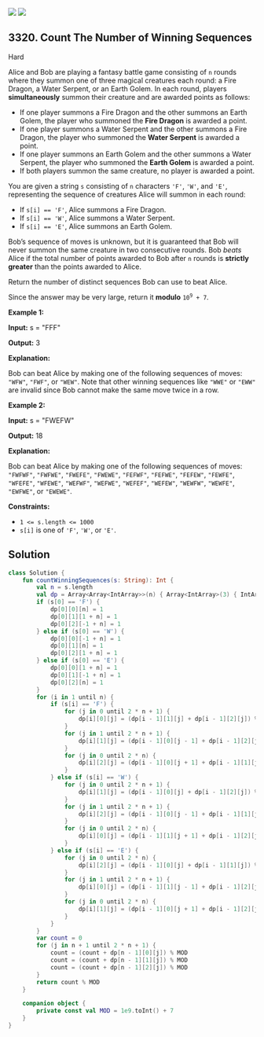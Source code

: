 [![](https://img.shields.io/github/stars/javadev/LeetCode-in-Kotlin?label=Stars&style=flat-square)](https://github.com/javadev/LeetCode-in-Kotlin)
[![](https://img.shields.io/github/forks/javadev/LeetCode-in-Kotlin?label=Fork%20me%20on%20GitHub%20&style=flat-square)](https://github.com/javadev/LeetCode-in-Kotlin/fork)

## 3320\. Count The Number of Winning Sequences

Hard

Alice and Bob are playing a fantasy battle game consisting of `n` rounds where they summon one of three magical creatures each round: a Fire Dragon, a Water Serpent, or an Earth Golem. In each round, players **simultaneously** summon their creature and are awarded points as follows:

*   If one player summons a Fire Dragon and the other summons an Earth Golem, the player who summoned the **Fire Dragon** is awarded a point.
*   If one player summons a Water Serpent and the other summons a Fire Dragon, the player who summoned the **Water Serpent** is awarded a point.
*   If one player summons an Earth Golem and the other summons a Water Serpent, the player who summoned the **Earth Golem** is awarded a point.
*   If both players summon the same creature, no player is awarded a point.

You are given a string `s` consisting of `n` characters `'F'`, `'W'`, and `'E'`, representing the sequence of creatures Alice will summon in each round:

*   If `s[i] == 'F'`, Alice summons a Fire Dragon.
*   If `s[i] == 'W'`, Alice summons a Water Serpent.
*   If `s[i] == 'E'`, Alice summons an Earth Golem.

Bob’s sequence of moves is unknown, but it is guaranteed that Bob will never summon the same creature in two consecutive rounds. Bob _beats_ Alice if the total number of points awarded to Bob after `n` rounds is **strictly greater** than the points awarded to Alice.

Return the number of distinct sequences Bob can use to beat Alice.

Since the answer may be very large, return it **modulo** <code>10<sup>9</sup> + 7</code>.

**Example 1:**

**Input:** s = "FFF"

**Output:** 3

**Explanation:**

Bob can beat Alice by making one of the following sequences of moves: `"WFW"`, `"FWF"`, or `"WEW"`. Note that other winning sequences like `"WWE"` or `"EWW"` are invalid since Bob cannot make the same move twice in a row.

**Example 2:**

**Input:** s = "FWEFW"

**Output:** 18

**Explanation:**

Bob can beat Alice by making one of the following sequences of moves: `"FWFWF"`, `"FWFWE"`, `"FWEFE"`, `"FWEWE"`, `"FEFWF"`, `"FEFWE"`, `"FEFEW"`, `"FEWFE"`, `"WFEFE"`, `"WFEWE"`, `"WEFWF"`, `"WEFWE"`, `"WEFEF"`, `"WEFEW"`, `"WEWFW"`, `"WEWFE"`, `"EWFWE"`, or `"EWEWE"`.

**Constraints:**

*   `1 <= s.length <= 1000`
*   `s[i]` is one of `'F'`, `'W'`, or `'E'`.

## Solution

```kotlin
class Solution {
    fun countWinningSequences(s: String): Int {
        val n = s.length
        val dp = Array<Array<IntArray>>(n) { Array<IntArray>(3) { IntArray(2 * n + 1) } }
        if (s[0] == 'F') {
            dp[0][0][n] = 1
            dp[0][1][1 + n] = 1
            dp[0][2][-1 + n] = 1
        } else if (s[0] == 'W') {
            dp[0][0][-1 + n] = 1
            dp[0][1][n] = 1
            dp[0][2][1 + n] = 1
        } else if (s[0] == 'E') {
            dp[0][0][1 + n] = 1
            dp[0][1][-1 + n] = 1
            dp[0][2][n] = 1
        }
        for (i in 1 until n) {
            if (s[i] == 'F') {
                for (j in 0 until 2 * n + 1) {
                    dp[i][0][j] = (dp[i - 1][1][j] + dp[i - 1][2][j]) % MOD
                }
                for (j in 1 until 2 * n + 1) {
                    dp[i][1][j] = (dp[i - 1][0][j - 1] + dp[i - 1][2][j - 1]) % MOD
                }
                for (j in 0 until 2 * n) {
                    dp[i][2][j] = (dp[i - 1][0][j + 1] + dp[i - 1][1][j + 1]) % MOD
                }
            } else if (s[i] == 'W') {
                for (j in 0 until 2 * n + 1) {
                    dp[i][1][j] = (dp[i - 1][0][j] + dp[i - 1][2][j]) % MOD
                }
                for (j in 1 until 2 * n + 1) {
                    dp[i][2][j] = (dp[i - 1][0][j - 1] + dp[i - 1][1][j - 1]) % MOD
                }
                for (j in 0 until 2 * n) {
                    dp[i][0][j] = (dp[i - 1][1][j + 1] + dp[i - 1][2][j + 1]) % MOD
                }
            } else if (s[i] == 'E') {
                for (j in 0 until 2 * n) {
                    dp[i][2][j] = (dp[i - 1][0][j] + dp[i - 1][1][j]) % MOD
                }
                for (j in 1 until 2 * n + 1) {
                    dp[i][0][j] = (dp[i - 1][1][j - 1] + dp[i - 1][2][j - 1]) % MOD
                }
                for (j in 0 until 2 * n) {
                    dp[i][1][j] = (dp[i - 1][0][j + 1] + dp[i - 1][2][j + 1]) % MOD
                }
            }
        }
        var count = 0
        for (j in n + 1 until 2 * n + 1) {
            count = (count + dp[n - 1][0][j]) % MOD
            count = (count + dp[n - 1][1][j]) % MOD
            count = (count + dp[n - 1][2][j]) % MOD
        }
        return count % MOD
    }

    companion object {
        private const val MOD = 1e9.toInt() + 7
    }
}
```